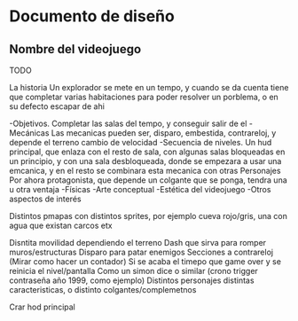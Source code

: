 # Documento de diseño

## Nombre del videojuego


TODO

La historia
Un explorador se mete en un tempo, y cuando se da cuenta tiene que completar varias habitaciones para poder resolver un porblema, o en su defecto escapar de ahi

-Objetivos. 
Completar las salas del tempo, y conseguir salir de el
-Mecánicas
Las mecanicas pueden ser, disparo, embestida, contrareloj, y depende el terreno cambio de velocidad
-Secuencia de niveles.
Un hud principal, que enlaza con el resto de sala, con algunas salas bloqueadas en un principio, y con una sala desbloqueada, donde se empezara a usar una emcanica, y en el resto se combinara esta mecanica con otras
Personajes
Por ahora protagonista, que depende un colgante que se ponga, tendra una u otra ventaja
-Físicas
-Arte conceptual
-Estética del videojuego
-Otros aspectos de interés



Distintos pmapas con distintos sprites, por ejemplo cueva rojo/gris, una con agua que existan carcos etx

Disntita movilidad dependiendo el terreno
Dash que sirva para romper muros/estructuras
Disparo para patar enemigos
Secciones a contrareloj (Mirar como hacer un contador) Si se acaba el timepo que game over y se reinicia el nivel/pantalla
Como un simon dice o similar (crono trigger contraseña  año 1999, como ejemplo)
Distintos personajes distintas caracteristicas, o distinto colgantes/complemetnos


Crar hod principal
